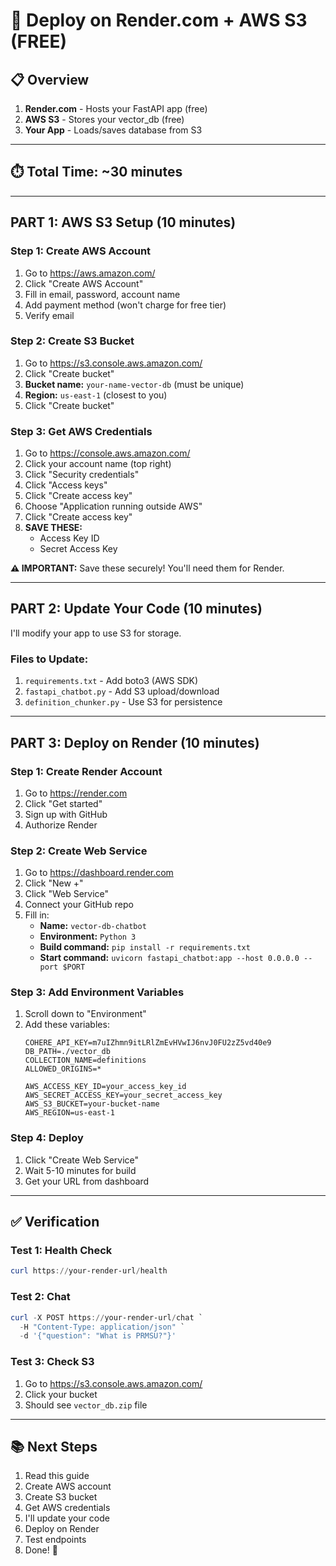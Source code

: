 # 🚀 Deploy on Render.com + AWS S3 (FREE)

## 📋 Overview

1. **Render.com** - Hosts your FastAPI app (free)
2. **AWS S3** - Stores your vector_db (free)
3. **Your App** - Loads/saves database from S3

---

## ⏱️ Total Time: ~30 minutes

---

## PART 1: AWS S3 Setup (10 minutes)

### Step 1: Create AWS Account
1. Go to https://aws.amazon.com/
2. Click "Create AWS Account"
3. Fill in email, password, account name
4. Add payment method (won't charge for free tier)
5. Verify email

### Step 2: Create S3 Bucket
1. Go to https://s3.console.aws.amazon.com/
2. Click "Create bucket"
3. **Bucket name:** `your-name-vector-db` (must be unique)
4. **Region:** `us-east-1` (closest to you)
5. Click "Create bucket"

### Step 3: Get AWS Credentials
1. Go to https://console.aws.amazon.com/
2. Click your account name (top right)
3. Click "Security credentials"
4. Click "Access keys"
5. Click "Create access key"
6. Choose "Application running outside AWS"
7. Click "Create access key"
8. **SAVE THESE:**
   - Access Key ID
   - Secret Access Key

**⚠️ IMPORTANT:** Save these securely! You'll need them for Render.

---

## PART 2: Update Your Code (10 minutes)

I'll modify your app to use S3 for storage.

### Files to Update:
1. `requirements.txt` - Add boto3 (AWS SDK)
2. `fastapi_chatbot.py` - Add S3 upload/download
3. `definition_chunker.py` - Use S3 for persistence

---

## PART 3: Deploy on Render (10 minutes)

### Step 1: Create Render Account
1. Go to https://render.com
2. Click "Get started"
3. Sign up with GitHub
4. Authorize Render

### Step 2: Create Web Service
1. Go to https://dashboard.render.com
2. Click "New +"
3. Click "Web Service"
4. Connect your GitHub repo
5. Fill in:
   - **Name:** `vector-db-chatbot`
   - **Environment:** `Python 3`
   - **Build command:** `pip install -r requirements.txt`
   - **Start command:** `uvicorn fastapi_chatbot:app --host 0.0.0.0 --port $PORT`

### Step 3: Add Environment Variables
1. Scroll down to "Environment"
2. Add these variables:
   ```
   COHERE_API_KEY=m7uIZhmn9itLRlZmEvHVwIJ6nvJ0FU2zZ5vd40e9
   DB_PATH=./vector_db
   COLLECTION_NAME=definitions
   ALLOWED_ORIGINS=*
   
   AWS_ACCESS_KEY_ID=your_access_key_id
   AWS_SECRET_ACCESS_KEY=your_secret_access_key
   AWS_S3_BUCKET=your-bucket-name
   AWS_REGION=us-east-1
   ```

### Step 4: Deploy
1. Click "Create Web Service"
2. Wait 5-10 minutes for build
3. Get your URL from dashboard

---

## ✅ Verification

### Test 1: Health Check
```powershell
curl https://your-render-url/health
```

### Test 2: Chat
```powershell
curl -X POST https://your-render-url/chat `
  -H "Content-Type: application/json" `
  -d '{"question": "What is PRMSU?"}'
```

### Test 3: Check S3
1. Go to https://s3.console.aws.amazon.com/
2. Click your bucket
3. Should see `vector_db.zip` file

---

## 📚 Next Steps

1. Read this guide
2. Create AWS account
3. Create S3 bucket
4. Get AWS credentials
5. I'll update your code
6. Deploy on Render
7. Test endpoints
8. Done! 🎉


